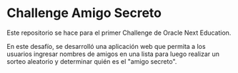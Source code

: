 # Challenge Amigo Secreto

Este repositorio se hace para el primer Challenge de Oracle Next Education.

En este desafío, se desarrolló una aplicación web que permita a los usuarios ingresar nombres de amigos en una lista para luego realizar un sorteo aleatorio y determinar quién es el "amigo secreto".

